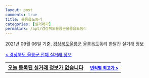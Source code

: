 ```yaml
---
layout: post
comments: true
title: 울릉읍도동리
categories: [실거래가]
permalink: /apt/경상북도울릉군울릉읍도동리
---
```


2021년 09월 06일 기준, <a href="/apt/경상북도울릉군">경상북도울릉군</a> 울릉읍도동리 한달간 실거래 정보

<a style="color: blue;" href="/apt/경상북도울릉군">< 경상북도 울릉군 전체 실거래 정보</a>
<!---- start ---->
<table>
  <tr>
    <td colspan="4" style="font-weight: bold;"><a href="/apt/경상북도울릉군울릉읍도동리{name_without_space}">오늘 등록된 실거래 정보가 없습니다</a> &nbsp;&nbsp;&nbsp; <a style="color: blue; font-size: smaller;" href="/apt/경상북도울릉군울릉읍도동리{name_without_space}">면적별 최고가 ></a></td>
  </tr>
    
</table>
<!---- end ---->
    